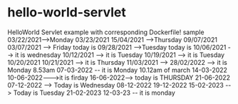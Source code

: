 # hello-world-servlet
HelloWorld Servlet example with corresponding Dockerfile!
sample
03/22/2021-->Monday
03/23/2021
15/04/2021 -->Thursday
09/07/2021
03/07/2021 --> Friday today is
09/28/2021 -->Tuesday today is
10/06/2021 --> it is wednesday
10/12/2021 --> it is Tuesday
10/19/2021 --> it is Tuesday
10/20/2021
10/21/2021 --> it is Thursday
11/03/2021 --> 
28/02/2022 --> it is Monday 8.53am
07-03-2022  -- it is Monday 10.12am of march
14-03-2022
10-06-2022--->it is firday
16-06-2022--> today is THURSDAY
21-06-2022
07-12-2022 --> Today is Wednesday
08-12-2022
19-12-2022
15-02-2023 --> Today is Tuesday
21-02-2023 
12-03-23 -- it is monday
